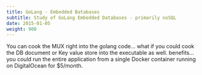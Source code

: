 ```yaml
---
title: GoLang - Embedded Batabases
subtitle: Study of GoLang Embedded Databases - primarily noSQL
date: 2015-01-05
weight: 900
---
```


You can cook the MUX right into the golang code...   what if you could cook the DB document or Key value store into the executable as well.
benefits...
you could run the entire application from a single Docker container running on DigitalOcean for $5/month.
